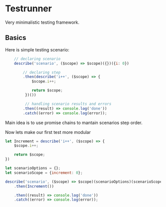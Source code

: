 # Testrunner

Very minimalistic testing framework.

## Basics

Here is simple testing scenario:

``` javascript
    // declaring scenario
    describe('scenario', ($scope) => $scope)({})({i: 0})

        // declaring step
        .then(describe('i++', ($scope) => {
            $scope.i++;

            return $scope;
         })())

         // handling scenario results and errors
        .then((result) => console.log('done'))
        .catch((error) => console.log(error));

```

Main idea is to use promise chains to mantain scenarios step order.

Now lets make our first test more modular

``` javascript
let Increment = describe('i++', ($scope) => {  
    $scope.i++;

    return $scope;
})

let scenarioOptions = {};
let scenarioScope = {increment: 0};

describe('scenario', ($scope) => $scope)(scenarioOptions)(scenarioScope)
    .then(Increment())

    .then((result) => console.log('done'))
    .catch((error) => console.log(error));
```

